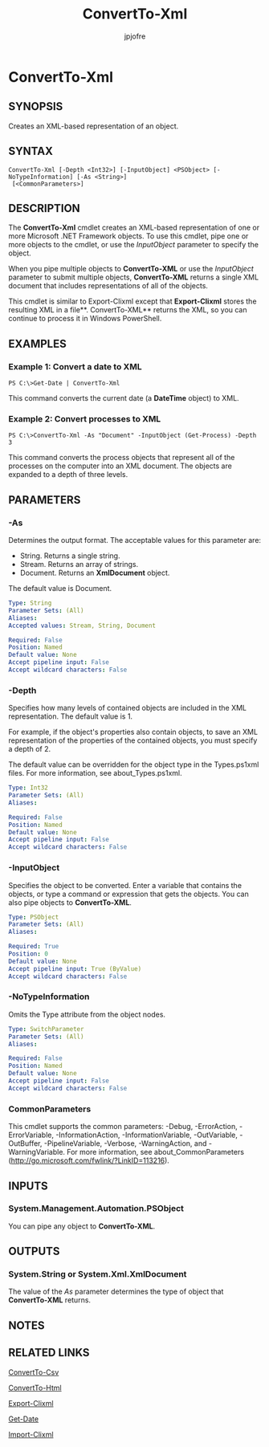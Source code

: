 ﻿---
author: jpjofre
description: 
external help file: Microsoft.PowerShell.Commands.Utility.dll-Help.xml
keywords: powershell, cmdlet
manager: carolz
ms.date: 2016-10-11
ms.prod: powershell
ms.technology: powershell
ms.topic: reference
online version: http://go.microsoft.com/fwlink/?LinkId=822392
schema: 2.0.0
title: ConvertTo-Xml
---

# ConvertTo-Xml

## SYNOPSIS
Creates an XML-based representation of an object.

## SYNTAX

```
ConvertTo-Xml [-Depth <Int32>] [-InputObject] <PSObject> [-NoTypeInformation] [-As <String>]
 [<CommonParameters>]
```

## DESCRIPTION
The **ConvertTo-Xml** cmdlet creates an XML-based representation of one or more Microsoft .NET Framework objects.
To use this cmdlet, pipe one or more objects to the cmdlet, or use the *InputObject* parameter to specify the object.

When you pipe multiple objects to **ConvertTo-XML** or use the *InputObject* parameter to submit multiple objects, **ConvertTo-XML** returns a single XML document that includes representations of all of the objects.

This cmdlet is similar to Export-Clixml except that **Export-Clixml** stores the resulting XML in a file**.
ConvertTo-XML** returns the XML, so you can continue to process it in Windows PowerShell.

## EXAMPLES

### Example 1: Convert a date to XML
```
PS C:\>Get-Date | ConvertTo-Xml
```

This command converts the current date (a **DateTime** object) to XML.

### Example 2: Convert processes to XML
```
PS C:\>ConvertTo-Xml -As "Document" -InputObject (Get-Process) -Depth 3
```

This command converts the process objects that represent all of the processes on the computer into an XML document.
The objects are expanded to a depth of three levels.

## PARAMETERS

### -As
Determines the output format. 
The acceptable values for this parameter are:

- String. 
Returns a single string. 
- Stream. 
Returns an array of strings.
- Document. 
Returns an **XmlDocument** object.

The default value is Document.

```yaml
Type: String
Parameter Sets: (All)
Aliases: 
Accepted values: Stream, String, Document

Required: False
Position: Named
Default value: None
Accept pipeline input: False
Accept wildcard characters: False
```

### -Depth
Specifies how many levels of contained objects are included in the XML representation.
The default value is 1.

For example, if the object's properties also contain objects, to save an XML representation of the properties of the contained objects, you must specify a depth of 2.

The default value can be overridden for the object type in the Types.ps1xml files.
For more information, see about_Types.ps1xml.

```yaml
Type: Int32
Parameter Sets: (All)
Aliases: 

Required: False
Position: Named
Default value: None
Accept pipeline input: False
Accept wildcard characters: False
```

### -InputObject
Specifies the object to be converted.
Enter a variable that contains the objects, or type a command or expression that gets the objects.
You can also pipe objects to **ConvertTo-XML**.

```yaml
Type: PSObject
Parameter Sets: (All)
Aliases: 

Required: True
Position: 0
Default value: None
Accept pipeline input: True (ByValue)
Accept wildcard characters: False
```

### -NoTypeInformation
Omits the Type attribute from the object nodes.

```yaml
Type: SwitchParameter
Parameter Sets: (All)
Aliases: 

Required: False
Position: Named
Default value: None
Accept pipeline input: False
Accept wildcard characters: False
```

### CommonParameters
This cmdlet supports the common parameters: -Debug, -ErrorAction, -ErrorVariable, -InformationAction, -InformationVariable, -OutVariable, -OutBuffer, -PipelineVariable, -Verbose, -WarningAction, and -WarningVariable. For more information, see about_CommonParameters (http://go.microsoft.com/fwlink/?LinkID=113216).

## INPUTS

### System.Management.Automation.PSObject
You can pipe any object to **ConvertTo-XML**.

## OUTPUTS

### System.String or System.Xml.XmlDocument
The value of the *As* parameter determines the type of object that **ConvertTo-XML** returns.

## NOTES

## RELATED LINKS

[ConvertTo-Csv](.\ConvertTo-Csv.md)

[ConvertTo-Html](.\ConvertTo-Html.md)

[Export-Clixml](.\Export-Clixml.md)

[Get-Date](.\Get-Date.md)

[Import-Clixml](.\Import-Clixml.md)


